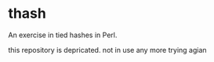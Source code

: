 # thash
An exercise in tied hashes in Perl.

this repository is depricated.
not in use any more
trying agian

